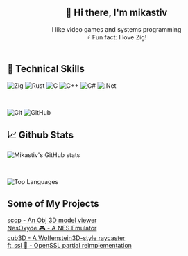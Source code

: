 <h2 align="center">👋 Hi there, I'm mikastiv</h2>

<div align="center">I like video games and systems programming</div>

<div align="center">⚡ Fun fact: I love Zig!</div>

<br/>

## 💼 Technical Skills

![Zig](https://img.shields.io/badge/zig-%23000000.svg?style=for-the-badge&logo=zig&logoColor=white&color=yellow)
![Rust](https://img.shields.io/badge/rust-%23000000.svg?style=for-the-badge&logo=rust&logoColor=white)
![C](https://img.shields.io/badge/c-%2300599C.svg?style=for-the-badge&logo=c&logoColor=white)
![C++](https://img.shields.io/badge/c++-%2300599C.svg?style=for-the-badge&logo=c%2B%2B&logoColor=white)
![C#](https://img.shields.io/badge/c%23-%23239120.svg?style=for-the-badge&logo=c-sharp&logoColor=white)
![.Net](https://img.shields.io/badge/.NET-5C2D91?style=for-the-badge&logo=.net&logoColor=white)

<br/>

![Git](https://img.shields.io/badge/git-%23F05033.svg?style=for-the-badge&logo=git&logoColor=white)
![GitHub](https://img.shields.io/badge/github-%23121011.svg?style=for-the-badge&logo=github&logoColor=white)

## 📈 Github Stats

![Mikastiv's GitHub stats](https://github-readme-stats.vercel.app/api?username=mikastiv&show_icons=true&theme=radical&hide_border=true)

<br/>

![Top Languages](https://github-readme-stats.vercel.app/api/top-langs/?username=mikastiv&layout=compact&theme=radical&hide_border=true)

## Some of My Projects
<a href="https://github.com/mikastiv/scop">scop - An Obj 3D model viewer</a>
<br/>
<a href="https://github.com/mikastiv/NesOxyde">NesOxyde 🎮 - A NES Emulator</a>
<br/>
<a href="https://github.com/mikastiv/cub3D">cub3D - A Wolfenstein3D-style raycaster</a>
<br/>
<a href="https://github.com/mikastiv/ft_ssl">ft_ssl 🔑 - OpenSSL partial reimplementation</a>
